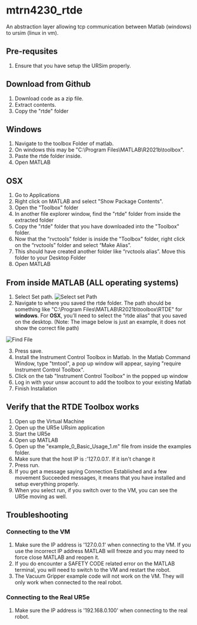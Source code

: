 # mtrn4230_rtde
An abstraction layer allowing tcp communication between Matlab (windows) to ursim (linux in vm).

## Pre-requsites
1. Ensure that you have setup the URSim properly.

## Download from Github
1. Download code as a zip file.
2. Extract contents.
3. Copy the "rtde" folder

## Windows

1. Navigate to the toolbox Folder of matlab. 
2. On windows this may be "C:\Program Files\MATLAB\R2021b\toolbox".
3. Paste the rtde folder inside.
4. Open MATLAB

## OSX
1. Go to Applications 
2. Right click on MATLAB and select "Show Package Contents".  
3. Open the "Toolbox" folder 
4. In another file explorer window, find the "rtde" folder from inside the extracted folder 
5. Copy the "rtde" folder that you have downloaded into the "Toolbox" folder. 
6. Now that the “rvctools” folder is inside the "Toolbox" folder, right click on the “rvctools” folder and select “Make Alias”. 
7. This should have created another folder like “rvctools alias”. Move this folder to your Desktop Folder 
8. Open MATLAB

## From inside MATLAB (ALL operating systems)
1. Select Set path.
![Select set Path](https://github.com/rag-h/mtrn4230_course_development/blob/main/rtde/images/select%20set%20path.png)
2. Navigate to where you saved the rtde folder. The path should be something like "C:\Program Files\MATLAB\R2021b\toolbox\RTDE" for **windows**. For **OSX**, you’ll need to select the “rtde alias” that you saved on the desktop. 
(Note: The image below is just an example, it does not show the correct file path)

![Find File](https://github.com/rag-h/mtrn4230_course_development/blob/main/rtde/images/setpath.png)

3. Press save. 
4. Install the Instrument Control Toolbox in Matlab. In the Matlab Command Window, type "tmtool", a pop up window will appear, saying "require Instrument Control Toolbox".
11. Click on the tab "Instrument Control Toolbox" in the popped up window
12. Log in with your unsw account to add the toolbox to your existing Matlab
13. Finish Installation

## Verify that the RTDE Toolbox works
1. Open up the Virtual Machine
2. Open up the UR5e URsim application
3. Start the UR5e
4. Open up MATLAB
5. Open up the "example_0_Basic_Usage_1.m" file from inside the examples folder.
6. Make sure that the host IP is :'127.0.0.1'. If it isn't change it
7. Press run.
8. If you get a message saying Connection Established and a few movement Succeeded messages, it means that you have installed and setup everything properly.
9. When you select run, if you switch over to the VM, you can see the UR5e moving as well.

## Troubleshooting
### Connecting to the VM
1. Make sure the IP address is '127.0.0.1' when connecting to the VM. If you use the incorrect IP address MATLAB will freeze and you may need to force close MATLAB and reopen it. 
2. If you do encounter a SAFETY CODE related error on the MATLAB terminal, you will need to switch to the VM and restart the robot.
3. The Vacuum Gripper example code will not work on the VM. They will only work when connected to the real robot. 

### Connecting to the Real UR5e
1. Make sure the IP address is '192.168.0.100' when connecting to the real robot.
